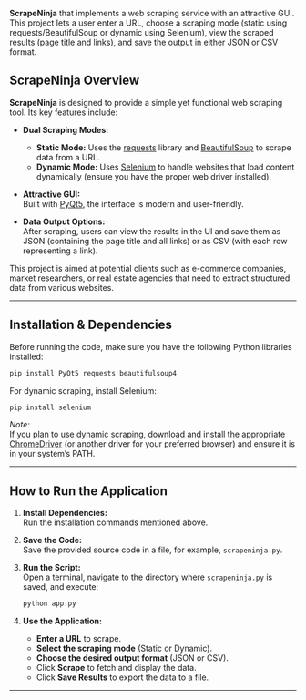 **ScrapeNinja** that implements a web scraping service with an attractive GUI. This project lets a user enter a URL, choose a scraping mode (static using requests/BeautifulSoup or dynamic using Selenium), view the scraped results (page title and links), and save the output in either JSON or CSV format.


## ScrapeNinja Overview

**ScrapeNinja** is designed to provide a simple yet functional web scraping tool. Its key features include:

- **Dual Scraping Modes:**  
  - **Static Mode:** Uses the [requests](https://docs.python-requests.org/) library and [BeautifulSoup](https://www.crummy.com/software/BeautifulSoup/bs4/doc/) to scrape data from a URL.
  - **Dynamic Mode:** Uses [Selenium](https://www.selenium.dev/documentation/) to handle websites that load content dynamically (ensure you have the proper web driver installed).

- **Attractive GUI:**  
  Built with [PyQt5](https://www.riverbankcomputing.com/software/pyqt/), the interface is modern and user-friendly.

- **Data Output Options:**  
  After scraping, users can view the results in the UI and save them as JSON (containing the page title and all links) or as CSV (with each row representing a link).

This project is aimed at potential clients such as e-commerce companies, market researchers, or real estate agencies that need to extract structured data from various websites.

---

## Installation & Dependencies

Before running the code, make sure you have the following Python libraries installed:

```bash
pip install PyQt5 requests beautifulsoup4
```

For dynamic scraping, install Selenium:

```bash
pip install selenium
```

*Note:*  
If you plan to use dynamic scraping, download and install the appropriate [ChromeDriver](https://sites.google.com/chromium.org/driver/) (or another driver for your preferred browser) and ensure it is in your system’s PATH.

---


## How to Run the Application

1. **Install Dependencies:**  
   Run the installation commands mentioned above.

2. **Save the Code:**  
   Save the provided source code in a file, for example, `scrapeninja.py`.

3. **Run the Script:**  
   Open a terminal, navigate to the directory where `scrapeninja.py` is saved, and execute:
   ```bash
   python app.py
   ```

4. **Use the Application:**  
   - **Enter a URL** to scrape.
   - **Select the scraping mode** (Static or Dynamic).
   - **Choose the desired output format** (JSON or CSV).
   - Click **Scrape** to fetch and display the data.
   - Click **Save Results** to export the data to a file.

---
